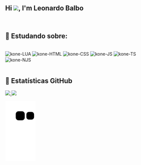 <h2 align="left">Hi <img src="https://raw.githubusercontent.com/kaueMarques/kaueMarques/master/hi.gif" width="30px">, I'm Leonardo Balbo</h2><br>
 
## 🚀 Estudando sobre:
<div style="display: inline_block"><br>
 <img align="center" alt="kone-LUA" height="30" width="40" src="https://cdn.jsdelivr.net/gh/devicons/devicon/icons/lua/lua-original-wordmark.svg">
 <img align="center" alt="kone-HTML" height="30" width="40" src="https://cdn.jsdelivr.net/gh/devicons/devicon/icons/html5/html5-original.svg">
 <img align="center" alt="kone-CSS" height="30" width="40" src="https://cdn.jsdelivr.net/gh/devicons/devicon/icons/css3/css3-original.svg">
 <img align="center" alt="kone-JS" height="30" width="40" src="https://cdn.jsdelivr.net/gh/devicons/devicon/icons/javascript/javascript-plain.svg">
 <img align="center" alt="kone-TS" height="30" width="40" src="https://cdn.jsdelivr.net/gh/devicons/devicon/icons/typescript/typescript-original.svg">
 <img align="center" alt="kone-NJS" height="30" width="40" src="https://cdn.jsdelivr.net/gh/devicons/devicon/icons/nodejs/nodejs-original.svg">
</div><br>

## 👾 Estatísticas GitHub
<div>
  <a href="https://github.com/leobalbo">
  <img height="130em" src="https://github-readme-stats.vercel.app/api?username=leobalbo&show_icons=true&theme=dark&include_all_commits=true&count_private=true"/>
  <img height="130em" src="https://github-readme-stats.vercel.app/api/top-langs/?username=leobalbo&layout=compact&langs_count=7&theme=dark"/>
</div>

 
 ![Snake animation](https://github.com/leobalbo/leobalbo/blob/output/github-contribution-grid-snake.svg)
